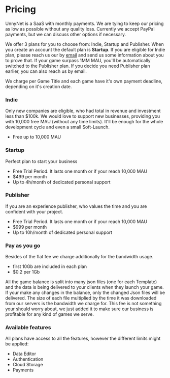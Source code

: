 # Pricing

UnnyNet is a SaaS with monthly payments. We are tying to keep our pricing as low as possible without any quality loss. Currently we accept PayPal payments, but we can discuss other options if necessary.

We offer 3 plans for you to choose from: Indie, Startup and Publisher. When you create an account the default plan is **Startup**. If you are eligible for Indie plan, please reach us our by [email](mailto:partners@unnynet.com) and send us some information about you to prove that. If your game surpass 1MM MAU, you'll be automatically switched to the Publisher plan. If you decide you need Publisher plan earlier, you can also reach us by email.

We charge per Game Title and each game have it's own payment deadline, depending on it's creation date.

### Indie
Only new companies are eligible, who had total in revenue and investment less than $100k.
We would love to support new businesses, providing you with 10,000 free MAU (without any time limits). It'll be enough for the whole development cycle and even a small Soft-Launch.

* Free up to 10,000 MAU

### Startup
Perfect plan to start your business

* Free Trial Period. It lasts one month or if your reach 10,000 MAU
* $499 per month
* Up to 4h/month of dedicated personal support

### Publisher
If you are an experience publisher, who values the time and you are confident with your project. 

* Free Trial Period. It lasts one month or if your reach 10,000 MAU
* $999 per month
* Up to 10h/month of dedicated personal support

### Pay as you go

Besides of the flat fee we charge additionally for the bandwidth usage.

* first 10Gb are included in each plan
* $0.2 per 1Gb

All the game balance is split into many json files (one for each Template) and the data is being delivered to your clients when they launch your game. If your make any changes in the balance, only the changed Json files will be delivered. The size of each file multiplied by the time it was downloaded from our servers is the bandwidth we charge for. This fee is not something your should worry about, we just added it to make sure our business is profitable for any kind of games we serve. 


### Available features
All plans have access to all the features, however the different limits might be applied:

* Data Editor
* Authentication
* Cloud Storage
* Payments
